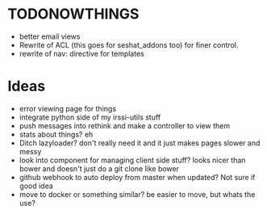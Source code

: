 # TODONOWTHINGS
- better email views
- Rewrite of ACL (this goes for seshat_addons too) for finer control.
- rewrite of nav: directive for templates

# Ideas
- error viewing page for things
- integrate python side of my irssi-utils stuff
 - push messages into rethink and make a controller to view them
- stats about things? eh
- Ditch lazyloader? don't really need it and it just makes pages slower and
  messy
- look into component for managing client side stuff? looks nicer than bower
  and doesn't just do a git clone like bower
- github webhook to auto deploy from master when updated? Not sure if good idea
- move to docker or something similar? be easier to move, but whats the use?
